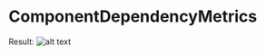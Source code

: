 # ComponentDependencyMetrics

Result:
![alt text](https://github.com/zepalz/ComponentDependencyMetrics/blob/master/Screen%Shot%2561-11-12%at%16.47.32.png)
